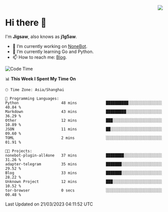 <a href="#">
  <img align="right" src="https://github-readme-stats.vercel.app/api?username=j1g5awi&count_private=true&show_icons=true&title_color=80070B&text_color=B3B3B3&bg_color=212121&icon_color=80070B" />
</a>

# Hi there 👋

I'm **Jigsaw**, also knows as **j1g5aw**.

- 🔭 I’m currently working on [NoneBot](https://github.com/nonebot).
- 🌱 I’m currently learning Go and Python.
- 📫 How to reach me: [Blog](https://blog.maddestroyer.xyz/).

<!--START_SECTION:waka-->
![Code Time](http://img.shields.io/badge/Code%20Time-1%2C089%20hrs%2010%20mins-blue)

📊 **This Week I Spent My Time On** 

```text
🕑︎ Time Zone: Asia/Shanghai

💬 Programming Languages: 
Python                   48 mins             ██████████░░░░░░░░░░░░░░░   40.84 % 
Markdown                 43 mins             █████████░░░░░░░░░░░░░░░░   36.29 % 
Other                    12 mins             ███░░░░░░░░░░░░░░░░░░░░░░   10.89 % 
JSON                     11 mins             ██░░░░░░░░░░░░░░░░░░░░░░░   09.60 % 
TOML                     2 mins              ░░░░░░░░░░░░░░░░░░░░░░░░░   01.91 % 

🐱‍💻 Projects: 
nonebot-plugin-all4one   37 mins             ████████░░░░░░░░░░░░░░░░░   31.26 % 
adapter-telegram         35 mins             ███████░░░░░░░░░░░░░░░░░░   29.52 % 
Blog                     33 mins             ███████░░░░░░░░░░░░░░░░░░   28.22 % 
Unknown Project          12 mins             ███░░░░░░░░░░░░░░░░░░░░░░   10.52 % 
tor-browser              0 secs              ░░░░░░░░░░░░░░░░░░░░░░░░░   00.48 % 
```


 Last Updated on 21/03/2023 04:11:52 UTC
<!--END_SECTION:waka-->
